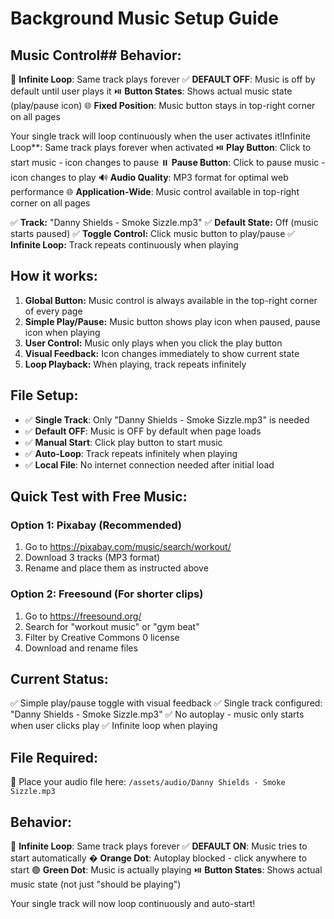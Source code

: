 # Background Music Setup Guide

## Music Control## Behavior:
🔄 **Infinite Loop**: Same track plays forever
✅ **DEFAULT OFF**: Music is off by default until user plays it
⏯️ **Button States**: Shows actual music state (play/pause icon)
🌐 **Fixed Position**: Music button stays in top-right corner on all pages

Your single track will loop continuously when the user activates it!Infinite Loop**: Same track plays forever when activated
⏯️ **Play Button**: Click to start music - icon changes to pause
⏸️ **Pause Button**: Click to pause music - icon changes to play
🔊 **Audio Quality**: MP3 format for optimal web performance
🌐 **Application-Wide**: Music control available in top-right corner on all pages

✅ **Track:** "Danny Shields - Smoke  Sizzle.mp3"
✅ **Default State:** Off (music starts paused)
✅ **Toggle Control:** Click music button to play/pause
✅ **Infinite Loop:** Track repeats continuously when playing

## How it works:
1. **Global Button:** Music control is always available in the top-right corner of every page
2. **Simple Play/Pause:** Music button shows play icon when paused, pause icon when playing
3. **User Control:** Music only plays when you click the play button
4. **Visual Feedback:** Icon changes immediately to show current state
5. **Loop Playback:** When playing, track repeats infinitely

## File Setup:
- ✅ **Single Track**: Only "Danny Shields - Smoke  Sizzle.mp3" is needed
- ✅ **Default OFF**: Music is OFF by default when page loads
- ✅ **Manual Start**: Click play button to start music
- ✅ **Auto-Loop**: Track repeats infinitely when playing
- ✅ **Local File**: No internet connection needed after initial load

## Quick Test with Free Music:

### Option 1: Pixabay (Recommended)
1. Go to https://pixabay.com/music/search/workout/
2. Download 3 tracks (MP3 format)
3. Rename and place them as instructed above

### Option 2: Freesound (For shorter clips)
1. Go to https://freesound.org/
2. Search for "workout music" or "gym beat"
3. Filter by Creative Commons 0 license
4. Download and rename files

## Current Status:
✅ Simple play/pause toggle with visual feedback
✅ Single track configured: "Danny Shields - Smoke  Sizzle.mp3"
✅ No autoplay - music only starts when user clicks play
✅ Infinite loop when playing

## File Required:
📁 Place your audio file here: `/assets/audio/Danny Shields - Smoke  Sizzle.mp3`

## Behavior:
🔄 **Infinite Loop**: Same track plays forever
✅ **DEFAULT ON**: Music tries to start automatically
� **Orange Dot**: Autoplay blocked - click anywhere to start
🟢 **Green Dot**: Music is actually playing
⏯️ **Button States**: Shows actual music state (not just "should be playing")

Your single track will now loop continuously and auto-start!
